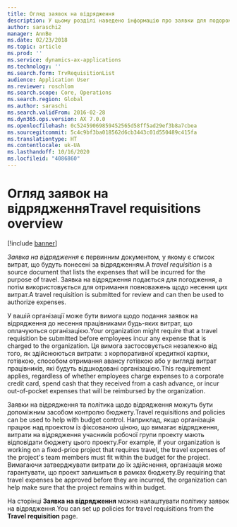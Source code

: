```yaml
---
title: Огляд заявок на відрядження
description: У цьому розділі наведено інформацію про заявки для подорожі. У заявці на відрядження документуються витрати, що будуть понесені за даним відрядженням.
author: saraschi2
manager: AnnBe
ms.date: 02/23/2018
ms.topic: article
ms.prod: ''
ms.service: dynamics-ax-applications
ms.technology: ''
ms.search.form: TrvRequisitionList
audience: Application User
ms.reviewer: roschlom
ms.search.scope: Core, Operations
ms.search.region: Global
ms.author: saraschi
ms.search.validFrom: 2016-02-28
ms.dyn365.ops.version: AX 7.0.0
ms.openlocfilehash: 0c52459069859452565d58ff5ad29ef3b8a7cbea
ms.sourcegitcommit: 5c4c9bf3ba018562d6cb3443c01d550489c415fa
ms.translationtype: HT
ms.contentlocale: uk-UA
ms.lasthandoff: 10/16/2020
ms.locfileid: "4086860"
---
```

# <a name="travel-requisitions-overview"></a><span data-ttu-id="8be79-104">Огляд заявок на відрядження</span><span class="sxs-lookup"><span data-stu-id="8be79-104">Travel requisitions overview</span></span>

[!include [banner](../includes/banner.md)]

<span data-ttu-id="8be79-105">*Заявка на відрядження* є первинним документом, у якому є список витрат, що будуть понесені за відрядженням.</span><span class="sxs-lookup"><span data-stu-id="8be79-105">A *travel requisition* is a source document that lists the expenses that will be incurred for the purpose of travel.</span></span> <span data-ttu-id="8be79-106">Заявка на відрядження подається для погодження, а потім використовується для отримання повноважень щодо несення цих витрат.</span><span class="sxs-lookup"><span data-stu-id="8be79-106">A travel requisition is submitted for review and can then be used to authorize expenses.</span></span>

<span data-ttu-id="8be79-107">У вашій організації може бути вимога щодо подання заявок на відрядження до несення працівниками будь-яких витрат, що оплачуються організацією.</span><span class="sxs-lookup"><span data-stu-id="8be79-107">Your organization might require that a travel requisition be submitted before employees incur any expense that is charged to the organization.</span></span> <span data-ttu-id="8be79-108">Ця вимога застосовується незалежно від того, як здійснюються витрати: з корпоративної кредитної картки, готівкою, способом отримання авансу готівкою або у вигляді витрат працівників, які будуть відшкодовані організацією.</span><span class="sxs-lookup"><span data-stu-id="8be79-108">This requirement applies, regardless of whether employees charge expenses to a corporate credit card, spend cash that they received from a cash advance, or incur out-of-pocket expenses that will be reimbursed by the organization.</span></span>

<span data-ttu-id="8be79-109">Заявки на відрядження та політика щодо відрядження можуть бути допоміжним засобом контролю бюджету.</span><span class="sxs-lookup"><span data-stu-id="8be79-109">Travel requisitions and policies can be used to help with budget control.</span></span> <span data-ttu-id="8be79-110">Наприклад, якщо організація працює над проектом із фіксованою ціною, що вимагає відрядження, витрати на відрядження учасників робочої групи проекту мають відповідати бюджету цього проекту.</span><span class="sxs-lookup"><span data-stu-id="8be79-110">For example, if your organization is working on a fixed-price project that requires travel, the travel expenses of the project's team members must fit within the budget for the project.</span></span> <span data-ttu-id="8be79-111">Вимагаючи затверджувати витрати до їх здійснення, організація може гарантувати, що проект залишиться в рамках бюджету.</span><span class="sxs-lookup"><span data-stu-id="8be79-111">By requiring that travel expenses be approved before they are incurred, the organization can help make sure that the project remains within budget.</span></span>

<span data-ttu-id="8be79-112">На сторінці **Заявка на відрядження** можна налаштувати політику заявок на відрядження.</span><span class="sxs-lookup"><span data-stu-id="8be79-112">You can set up policies for travel requisitions from the **Travel requisition** page.</span></span>
